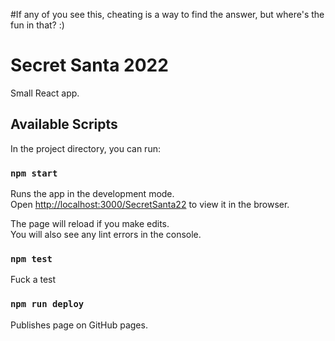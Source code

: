 #If any of you see this, cheating is a way to find the answer, but where's the fun in that? :)

# Secret Santa 2022

Small React app.

## Available Scripts

In the project directory, you can run:

### `npm start`

Runs the app in the development mode.\
Open [http://localhost:3000/SecretSanta22](http://localhost:3000/SecretSanta22) to view it in the browser.

The page will reload if you make edits.\
You will also see any lint errors in the console.

### `npm test`

Fuck a test

### `npm run deploy`

Publishes page on GitHub pages.

